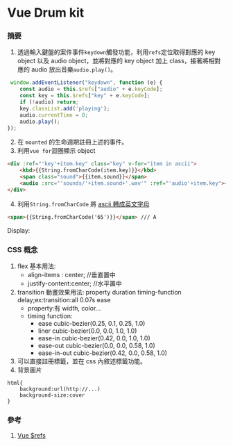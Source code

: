 # Vue Drum kit

### 摘要

1. 透過輸入鍵盤的案件事件`keydown`觸發功能，利用`refs`定位取得對應的 key object 以及 audio object，並將對應的 key object 加上 class，接著將相對應的 audio 放出音樂`audio.play()`。

```javascript
 window.addEventListener("keydown", function (e) {
    const audio = this.$refs["audio" + e.keyCode];
    const key = this.$refs["key" + e.keyCode];
    if (!audio) return;
    key.classList.add('playing');
    audio.currentTime = 0;
    audio.play();
});
```

2. 在 `mounted` 的生命週期註冊上述的事件。
3. 利用`vue for`迴圈顯示 object
```html
<div :ref="'key'+item.key" class="key" v-for="item in ascii">
	<kbd>{{String.fromCharCode(item.key)}}</kbd>
	<span class="sound">{{item.sound}}</span>
	<audio :src="'sounds/'+item.sound+'.wav'" :ref="'audio'+item.key"></audio>
</div>
```
4. 利用`String.fromCharCode` 將 [ascii 轉成英文字母](https://zh.wikipedia.org/wiki/ASCII)

```html
<span>{{String.fromCharCode('65')}}</span> /// A
```
Display:

### CSS 概念

1. flex 基本用法:
   - align-items : center; //垂直置中
   - justify-content:center; //水平置中
2. transition 動畫效果用法: property duration timing-function delay;ex:transition:all 0.07s ease
   - property:有 width, color...
   - timing function:
     - ease cubic-bezier(0.25, 0.1, 0.25, 1.0)
     - liner cubic-bezier(0.0, 0.0, 1.0, 1.0)
     - ease-in cubic-bezier(0.42, 0.0, 1.0, 1.0)
     - ease-out cubic-bezier(0.0, 0.0, 0.58, 1.0)
     - ease-in-out cubic-bezier(0.42, 0.0, 0.58, 1.0)
3. 可以直接註冊標籤，並在 css 內敘述標籤功能。
4. 背景圖片

```
html{
	background:url(http://...)
    background-size:cover
}
```

### 參考

1. [Vue $refs](https://blog.johnsonlu.org/vue-refs/)
